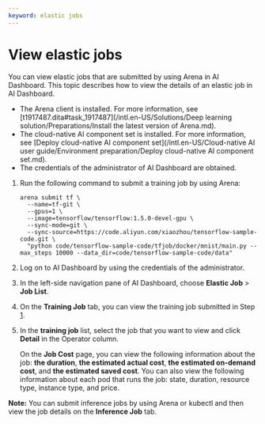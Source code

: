 ```yaml
---
keyword: elastic jobs
---
```


# View elastic jobs

You can view elastic jobs that are submitted by using Arena in AI Dashboard. This topic describes how to view the details of an elastic job in AI Dashboard.

-   The Arena client is installed. For more information, see [t1917487.dita\#task\_1917487](/intl.en-US/Solutions/Deep learning solution/Preparations/Install the latest version of Arena.md).
-   The cloud-native AI component set is installed. For more information, see [Deploy cloud-native AI component set](/intl.en-US/Cloud-native AI user guide/Environment preparation/Deploy cloud-native AI component set.md).
-   The credentials of the administrator of AI Dashboard are obtained.

1.  Run the following command to submit a training job by using Arena:

    ```
    arena submit tf \
      --name=tf-git \
      --gpus=1 \
      --image=tensorflow/tensorflow:1.5.0-devel-gpu \
      --sync-mode=git \
      --sync-source=https://code.aliyun.com/xiaozhou/tensorflow-sample-code.git \
      "python code/tensorflow-sample-code/tfjob/docker/mnist/main.py --max_steps 10000 --data_dir=code/tensorflow-sample-code/data"
    ```

2.  Log on to AI Dashboard by using the credentials of the administrator.

3.  In the left-side navigation pane of AI Dashboard, choose **Elastic Job** \> **Job List**.

4.  On the **Training Job** tab, you can view the training job submitted in Step [1](#step_yx2_nen_qbj).

5.  In the **training job** list, select the job that you want to view and click **Detail** in the Operator column.

    On the **Job Cost** page, you can view the following information about the job: **the duration**, **the estimated actual cost**, **the estimated on-demand cost**, and **the estimated saved cost**. You can also view the following information about each pod that runs the job: state, duration, resource type, instance type, and price.


**Note:** You can submit inference jobs by using Arena or kubectl and then view the job details on the **Inference Job** tab.

